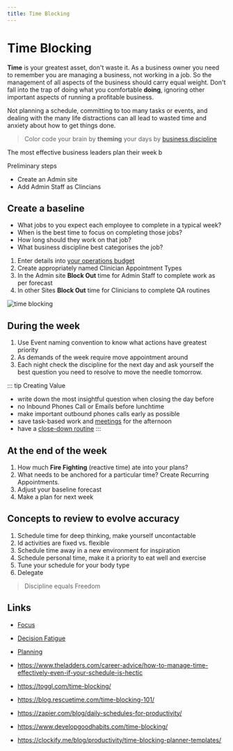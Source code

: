 ```yaml
---
title: Time Blocking
---
```


# Time Blocking

**Time** is your greatest asset, don't waste it. As a business owner you need to remember you are managing a business, not working in a job. So the management of all aspects of the business should carry equal weight. Don't fall into the trap of doing what you comfortable **doing**, ignoring other important aspects of running a profitable business.

Not planning a schedule, committing to too many tasks or events, and dealing with the many life distractions can all lead to wasted time and anxiety about how to get things done.

> Color code your brain by **theming** your days by [business discipline](../../)

The most effective business leaders plan their week b

Preliminary steps

- Create an Admin site
- Add Admin Staff as Clincians

## Create a baseline

- What jobs to you expect each employee to complete in a typical week?
- When is the best time to focus on completing those jobs?
- How long should they work on that job?
- What business discipline best categorises the job?

1. Enter details into [your operations budget](../finances/create-a-cashflow-forecast.md)
2. Create appropriately named Clinician Appointment Types
3. In the Admin site **Block Out** time for Admin Staff to complete work as per forecast
4. In other Sites **Block Out** time for Clinicians to complete QA routines

![time blocking](https://drive.google.com/uc?id=1agILVkkPyRAkjOZaLCRW4Ivt3N6mFVgv)

## During the week

1. Use Event naming convention to know what actions have greatest priority
2. As demands of the week require move appointment around
3. Each night check the discipline for the next day and ask yourself the best question you need to resolve to move the needle tomorrow.

::: tip Creating Value

- write down the most insightful question when closing the day before
- no Inbound Phones Call or Emails before lunchtime
- make important outbound phones calls early as possible
- save task-based work and [meetings](../effective-meetings.md) for the afternoon
- have a [close-down routine](../../../features/workflows/staff-management/how-to-create-operations-checklists/)
  :::

## At the end of the week

1. How much **Fire Fighting** (reactive time) ate into your plans?
2. What needs to be anchored for a particular time? Create Recurring Appointments.
3. Adjust your baseline forecast
4. Make a plan for next week

## Concepts to review to evolve accuracy

1. Schedule time for deep thinking, make yourself uncontactable
2. Id activities are fixed vs. flexible
3. Schedule time away in a new environment for inspiration
4. Schedule personal time, make it a priority to eat well and exercise
5. Tune your schedule for your body type
6. Delegate

> Discipline equals Freedom

## Links

- [Focus](https://blog.rescuetime.com/context-switching/)
- [Decision Fatigue](https://www.developgoodhabits.com/decision-fatigue/)
- [Planning](https://www.themuse.com/advice/how-to-plan-your-week-for-maximum-impact)

- https://www.theladders.com/career-advice/how-to-manage-time-effectively-even-if-your-schedule-is-hectic
- https://toggl.com/time-blocking/
- https://blog.rescuetime.com/time-blocking-101/
- https://zapier.com/blog/daily-schedules-for-productivity/
- https://www.developgoodhabits.com/time-blocking/
- https://clockify.me/blog/productivity/time-blocking-planner-templates/
